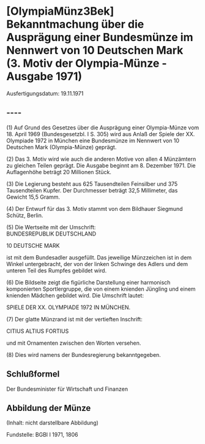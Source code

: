 # [OlympiaMünz3Bek] Bekanntmachung über die Ausprägung einer Bundesmünze im Nennwert von 10 Deutschen Mark (3. Motiv der Olympia-Münze - Ausgabe 1971)

Ausfertigungsdatum: 19.11.1971

 

## ----

(1) Auf Grund des Gesetzes über die Ausprägung einer Olympia-Münze vom 18. April 1969 (Bundesgesetzbl. I S. 305) wird aus Anlaß der Spiele der XX. Olympiade 1972 in München eine Bundesmünze im Nennwert von 10 Deutschen Mark (Olympia-Münze) geprägt.

(2) Das 3. Motiv wird wie auch die anderen Motive von allen 4 Münzämtern zu gleichen Teilen geprägt. Die Ausgabe beginnt am 8. Dezember 1971. Die Auflagenhöhe beträgt 20 Millionen Stück.

(3) Die Legierung besteht aus 625 Tausendteilen Feinsilber und 375 Tausendteilen Kupfer. Der Durchmesser beträgt 32,5 Millimeter, das Gewicht 15,5 Gramm.

(4) Der Entwurf für das 3. Motiv stammt von dem Bildhauer Siegmund Schütz, Berlin.

(5) Die Wertseite mit der Umschrift:  
BUNDESREPUBLIK DEUTSCHLAND

10 DEUTSCHE MARK

ist mit dem Bundesadler ausgefüllt. Das jeweilige Münzzeichen ist in dem Winkel untergebracht, der von der linken Schwinge des Adlers und dem unteren Teil des Rumpfes gebildet wird.

(6) Die Bildseite zeigt die figürliche Darstellung einer harmonisch komponierten Sportlergruppe, die von einem knienden Jüngling und einem knienden Mädchen gebildet wird. Die Umschrift lautet:

  
SPIELE DER XX. OLYMPIADE 1972 IN MÜNCHEN.

(7) Der glatte Münzrand ist mit der vertieften Inschrift:

  
CITIUS ALTIUS FORTIUS

und mit Ornamenten zwischen den Worten versehen.

(8) Dies wird namens der Bundesregierung bekanntgegeben.


## Schlußformel

Der Bundesminister für Wirtschaft und Finanzen


## Abbildung der Münze

(Inhalt: nicht darstellbare Abbildung)  

Fundstelle: BGBl I 1971, 1806

